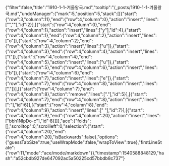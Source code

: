 {"filter":false,"title":"1910-1-1-겨울왕국.md","tooltip":"/_posts/1910-1-1-겨울왕국.md","undoManager":{"mark":5,"position":5,"stack":[[{"start":{"row":3,"column":11},"end":{"row":4,"column":0},"action":"insert","lines":["",""],"id":2}],[{"start":{"row":4,"column":0},"end":{"row":4,"column":1},"action":"insert","lines":["y"],"id":4},{"start":{"row":4,"column":1},"end":{"row":4,"column":2},"action":"insert","lines":["o"]},{"start":{"row":4,"column":2},"end":{"row":4,"column":3},"action":"insert","lines":["u"]},{"start":{"row":4,"column":3},"end":{"row":4,"column":4},"action":"insert","lines":["t"]},{"start":{"row":4,"column":4},"end":{"row":4,"column":5},"action":"insert","lines":["u"]},{"start":{"row":4,"column":5},"end":{"row":4,"column":6},"action":"insert","lines":["b"]},{"start":{"row":4,"column":6},"end":{"row":4,"column":7},"action":"insert","lines":["e"]},{"start":{"row":4,"column":7},"end":{"row":4,"column":8},"action":"insert","lines":["."]}],[{"start":{"row":4,"column":7},"end":{"row":4,"column":8},"action":"remove","lines":["."],"id":5}],[{"start":{"row":4,"column":7},"end":{"row":4,"column":8},"action":"insert","lines":[":"],"id":6}],[{"start":{"row":4,"column":8},"end":{"row":4,"column":9},"action":"insert","lines":[" "],"id":7}],[{"start":{"row":4,"column":9},"end":{"row":4,"column":20},"action":"insert","lines":["bbh1NIpDo-c"],"id":8}]]},"ace":{"folds":[],"scrolltop":0,"scrollleft":0,"selection":{"start":{"row":4,"column":20},"end":{"row":4,"column":20},"isBackwards":false},"options":{"guessTabSize":true,"useWrapMode":false,"wrapToView":true},"firstLineState":{"row":11,"mode":"ace/mode/markdown"}},"timestamp":1540588848129,"hash":"a52cbdb927de647092ac5a50225cd57bbdb8c737"}